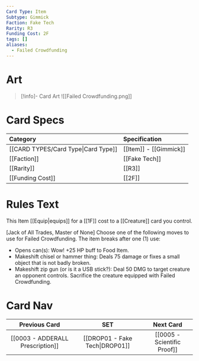 ```yaml
---
Card Type: Item
Subtype: Gimmick
Faction: Fake Tech
Rarity: R3
Funding Cost: 2F
tags: []
aliases:
  - Failed Crowdfunding
---
```

# Art

> [!info]- Card Art
> ![[Failed Crowdfunding.png]]

# Card Specs

| Category | Specification| 
| :--- | :--- |
| [[CARD TYPES/Card Type\|Card Type]] | [[Item]] - [[Gimmick]] |  
| [[Faction]] | [[Fake Tech]] |  
| [[Rarity]] | [[R3]] |  
| [[Funding Cost]] | [[2F]] | 

# Rules Text  

This Item [[Equip|equips]] for a [[1F]] cost to a [[Creature]] card you control.  

[Jack of All Trades, Master of None] Choose one of the following moves to use for Failed Crowdfunding. The item breaks after one (1) use:
- Opens can(s): Wow! +25 HP buff to Food Item.
- Makeshift chisel or hammer thing:  Deals 75 damage or fixes a small object that is not badly broken.
- Makeshift zip gun (or is it a USB stick?): Deal 50 DMG to target creature an opponent controls.  Sacrifice the creature equipped with Failed Crowdfunding.  


# Card Nav
| Previous Card | SET | Next Card |
| :-----:| :-----: | :-----: |
| [[0003 - ADDERALL Prescription]] | [[DROP01 - Fake Tech\|DROP01]] | [[0005 - Scientific Proof]]|

